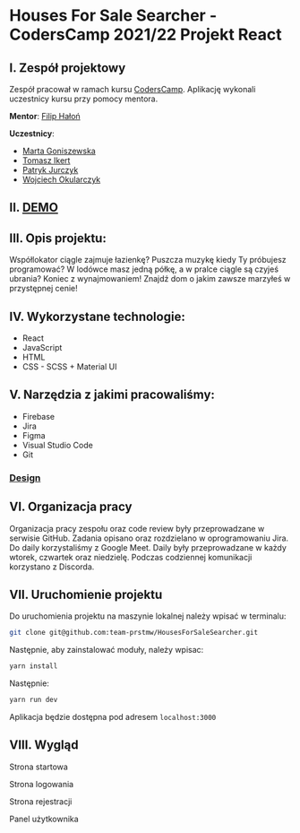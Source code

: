 # Houses For Sale Searcher - CodersCamp 2021/22 Projekt React
## I. Zespół projektowy

Zespół pracował w ramach kursu [CodersCamp](https://coderscamp.pl/).
Aplikację wykonali uczestnicy kursu przy pomocy mentora.

**Mentor**: [Filip Hałoń](https://github.com/FilipHalon)

**Uczestnicy**:

-   [Marta Goniszewska](https://github.com/mgoniszewska)
-   [Tomasz Ikert](https://github.com/ike-tom)
-   [Patryk Jurczyk](https://github.com/PatrykJurczyk)
-   [Wojciech Okularczyk](https://github.com/shadowas-py)

## II. [DEMO](https://epic-lewin-83c1f7.netlify.app/)

## III. Opis projektu:
Współlokator ciągle zajmuje łazienkę? Puszcza muzykę kiedy Ty próbujesz programować? W lodówce masz jedną półkę, a w pralce ciągle są czyjeś ubrania?
Koniec z wynajmowaniem! Znajdź dom o jakim zawsze marzyłeś w przystępnej cenie!

## IV. Wykorzystane technologie:
- React
- JavaScript
- HTML
- CSS - SCSS + Material UI

## V. Narzędzia z jakimi pracowaliśmy:
- Firebase
- Jira
- Figma
- Visual Studio Code
- Git

### [Design](https://www.figma.com/file/ZkiIq0vudllZEto6pU2UQh/Untitled?node-id=5%3A25)

## VI. Organizacja pracy

Organizacja pracy zespołu oraz code review były przeprowadzane w serwisie GitHub.
Zadania opisano oraz rozdzielano w oprogramowaniu Jira.
Do daily korzystaliśmy z Google Meet. Daily były przeprowadzane w każdy wtorek, czwartek oraz niedzielę.
Podczas codziennej komunikacji korzystano z Discorda.

## VII. Uruchomienie projektu
Do uruchomienia projektu na maszynie lokalnej należy wpisać w terminalu:
```bash
git clone git@github.com:team-prstmw/HousesForSaleSearcher.git
```
Następnie, aby zainstalować moduły, należy wpisac:
```bash
yarn install
```
Następnie:
```bash
yarn run dev
```
Aplikacja będzie dostępna pod adresem `localhost:3000`

## VIII. Wygląd

Strona startowa

Strona logowania

Strona rejestracji

Panel użytkownika
